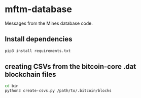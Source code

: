 # mftm-database

Messages from the Mines database code.

## Install dependencies

```bash
pip3 install requirements.txt
```

## creating CSVs from the bitcoin-core .dat blockchain files

```bash
cd bin
python3 create-csvs.py /path/to/.bitcoin/blocks
```
